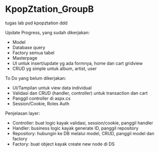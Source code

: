 # KpopZtation_GroupB
tugas lab psd kpopztation ddd

Update Progress, yang sudah dikerjakan:
- Model
- Database query
- Factory semua tabel
- Masterpage
- UI untuk insert/update yg ada formnya, home dan cart gridview
- CRUD yg simple untuk album, artist, user

To Do yang belum dikerjakan:
- UI/Tampilan untuk view data individual
- Validasi dan CRUD (handler, controller) untuk transaction dan cart
- Panggil controller di aspx.cs
- Session/Cookie, Roles Auth

Penjelasan layer:
- Controller: buat logic kayak validasi, session/cookie, panggil handler
- Handler: business logic kayak generate ID, panggil repository
- Repository: hubungin ke DB melalui model, CRUD, panggil model dan factory
- Factory: buat object kayak create new node di DS

